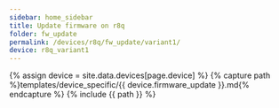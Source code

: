 ```yaml
---
sidebar: home_sidebar
title: Update firmware on r8q
folder: fw_update
permalink: /devices/r8q/fw_update/variant1/
device: r8q_variant1
---
```

{% assign device = site.data.devices[page.device] %}
{% capture path %}templates/device_specific/{{ device.firmware_update }}.md{% endcapture %}
{% include {{ path }} %}

